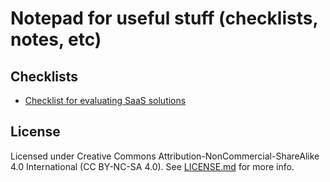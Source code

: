 # Notepad for useful stuff (checklists, notes, etc)

## Checklists
 
- [Checklist for evaluating SaaS solutions](./evaluate_saas_solution_checklist/main.md)


## License
Licensed under Creative Commons Attribution-NonCommercial-ShareAlike 4.0 International (CC BY-NC-SA 4.0). See [LICENSE.md](./LICENSE.md) for more info.
